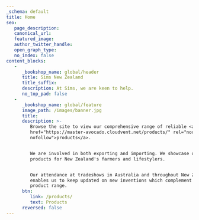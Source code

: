 ```yaml
---
_schema: default
title: Home
seo:
   page_description:
   canonical_url:
   featured_image:
   author_twitter_handle:
   open_graph_type:
   no_index: false
content_blocks:
   -
      _bookshop_name: global/header
      title: Sims New Zealand
      title_suffix:
      description: At Sims, we are keen to help.
      no_top_pad: false
   -
      _bookshop_name: global/feature
      image_path: /images/banner.jpg
      title:
      description: >-
         Browse the site to view our comprehensive range of reliable <a
         href="https://master-avocado.cloudvent.net/products/" rel="noreferrer
         nofollow">products</a>.


         We are involved in both exporting and importing. We showcase quality
         products for New Zealand's farmers and lifestylers.


         Our attendance at tradeshows in Australia and throughout New Zealand,
         enables us to keep updated on new inventions which complement our
         product range.
      btn:
         link: /products/
         text: Products
      reversed: false
---
```

